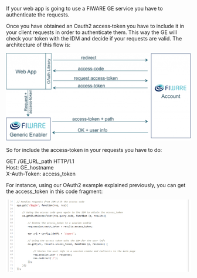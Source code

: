 If your web app is going to use a FIWARE GE service you have to
authenticate the requests.

Once you have obtained an Oauth2 access‐token you have to include it in
your client requests in order to authenticate them. This way the GE will
check your token with the IDM and decide if your requests are valid. The
architecture of this flow is:

[![HowToImplementOAuth2InYourApplication5](images/HowToImplementOAuth2InYourApplication51-1024x485.png)](images/HowToImplementOAuth2InYourApplication51.png)

So for include the access‐token in your requests you have to do:

GET /GE\_URL\_path HTTP/1.1  
 Host: GE\_hostname  
 X-­Auth-Token: access\_token

For instance, using our OAuth2 example explained previously, you can get
the access\_token in this code fragment:

[![HowToImplementOAuth2InYourApplication6](images/HowToImplementOAuth2InYourApplication6.png)](images/HowToImplementOAuth2InYourApplication6.png)

 

 
